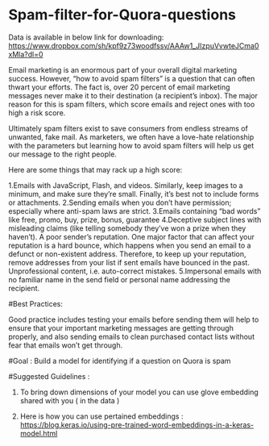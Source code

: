 # Spam-filter-for-Quora-questions
Data is available in below link for downloading: https://www.dropbox.com/sh/kpf9z73woodfssv/AAAw1_JIzpuVvwteJCma0xMla?dl=0

Email marketing is an enormous part of your overall digital marketing success. However, “how to avoid spam filters” is a question that can often thwart your efforts. The fact is, over 20 percent of email marketing messages never make it to their destination (a recipient’s inbox). The major reason for this is spam filters, which score emails and reject ones with too high a risk score.

Ultimately spam filters exist to save consumers from endless streams of unwanted, fake mail. As marketers, we often have a love-hate relationship with the parameters but learning how to avoid spam filters will help us get our message to the right people.

Here are some things that may rack up a high score:

   1.Emails with JavaScript, Flash, and videos. Similarly, keep images to a minimum, and make sure they’re small. Finally, it’s best not to include forms or attachments.
   2.Sending emails when you don’t have permission; especially where anti-spam laws are strict.
   3.Emails containing “bad words” like free, promo, buy, prize, bonus, guarantee
   4.Deceptive subject lines with misleading claims (like telling somebody they’ve won a prize when they haven’t).
         A poor sender’s reputation. One major factor that can affect your reputation is a hard bounce, which happens when you send an email to a defunct or non-existent address. Therefore, to keep up your reputation, remove addresses from your list if sent emails have bounced in the past.
         Unprofessional content, i.e. auto-correct mistakes.
   5.Impersonal emails with no familiar name in the send field or personal name addressing the recipient.

#Best Practices:

Good practice includes testing your emails before sending them will help to ensure that your important marketing messages are getting through properly, and also sending emails to clean purchased contact lists without fear that emails won’t get through.


#Goal : Build a model for identifying if a question on Quora is spam 

#Suggested Guidelines : 

1. To bring down dimensions of your model you can use glove embedding shared with you ( in the data )

2. Here is how you can use pertained embeddings : https://blog.keras.io/using-pre-trained-word-embeddings-in-a-keras-model.html
